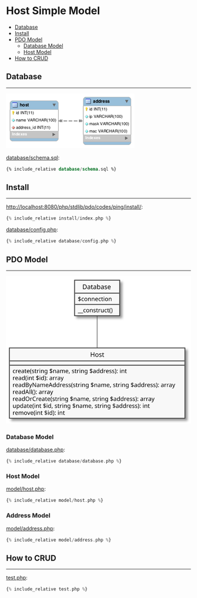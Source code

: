 # Host Simple Model

- [Database](#database)
- [Install](#install)
- [PDO Model](#pdo-moodel)
  - [Database Model](#database-model)
  - [Host Model](#host-model)
- [How to CRUD](#how-to-crud)

## Database
---

![](assets/schema.png)

[database/schema.sql](database/schema.sql):
```sql
{% include_relative database/schema.sql %}
```

## Install
---

[http://localhost:8080/php/stdlib/pdo/codes/ping/install/](http://localhost:8080/php/stdlib/pdo/codes/ping/install/):
```php
{% include_relative install/index.php %}
```

[database/config.php](database/config.php):
```php
{% include_relative database/config.php %}
```

## PDO Model
---

![](assets/model-host.svg)

### Database Model

[database/database.php](database/database.php):
```php
{% include_relative database/database.php %}
```

### Host Model

[model/host.php](model/host.php):
```php
{% include_relative model/host.php %}
```

### Address Model

[model/address.php](model/address.php):
```php
{% include_relative model/address.php %}
```

## How to CRUD
---

[test.php](test.php):
```php
{% include_relative test.php %}
```
